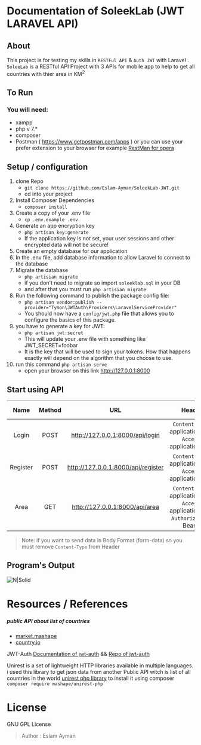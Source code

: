 # Documentation of SoleekLab (JWT LARAVEL API)
## About
This project is  for testing my skills in `RESTFul API` & `Auth JWT` with Laravel  .
`SoleeLab` is a RESTful API Project with 3 APIs for mobile app to help to get all countries with thier area in KM<sup>2</sup>

## To Run
### You will need:
- xampp
- php v 7.*
- composer
- Postman ( https://www.getpostman.com/apps )
or you can use your prefer extension to your browser for example [ RestMan for opera ](https://addons.opera.com/en/extensions/details/restman/)

## Setup / configuration
 1. clone Repo 
    - `git clone https://github.com/Eslam-Ayman/SoleekLab-JWT.git`
    - cd into your project
 2. Install Composer Dependencies
    - ```composer install```
 3. Create a copy of your .env file
    - ```cp .env.example .env```
 4. Generate an app encryption key
    - ```php artisan key:generate```
    - If the application key is not set, your user sessions and other encrypted data will not be secure!
 5. Create an empty database for our application
 6. In the .env file, add database information to allow Laravel to connect to the database
 7. Migrate the database
    - `php artisian migrate`
    - if you don't need to migrate so import `soleeklab.sql` in your DB
    - and after that you must run `php artisian migrate` 
 8. Run the following command to publish the package config file:
    - `php artisan vendor:publish --provider="Tymon\JWTAuth\Providers\LaravelServiceProvider"`
    - You should now have a `config/jwt.php` file that allows you to configure the basics of this package.
 9. you have to generate a key for JWT:
    - `php artisan jwt:secret`
    -  This will update your .env file with something like JWT_SECRET=foobar
    -  It is the key that will be used to sign your tokens. How that happens exactly will depend on the algorithm that you choose to use.
10. run this command `php artisan serve`
    - open your browser on this link <http://127.0.0.1:8000>

## Start using API
| Name       | Method   | URL                              | Header                                                        | Body ( **RAW** ) not (form-data) |
| :----------: |:--------:| :--------------------------------: | :--------------------------------------------------------------:| :-----:|
| Login      | POST     | http://127.0.0.1:8000/api/login    | `Content-Type`: application/json <br> `Accept`: application/json | `Required Data`: (email, password) <br> `Optional Data`: (null) |
| Register   | POST     | http://127.0.0.1:8000/api/register | `Content-Type`: application/json <br> `Accept`: application/json | `Required Data`: (name, email, password, password_confirmation) <br> `Optional Data`: (null)  |
| Area       | GET      | http://127.0.0.1:8000/api/area     | `Content-Type`: application/json <br> `Accept`: application/json <br> `Authorization`: Bearer <Token-Here> |  null  |

> Note: if you want to send data in Body Format (form-data) so you must remove `Content-Type` from Header

## Program's Output
![N|Solid](https://image.ibb.co/bWeiO0/image.png)

# Resources / References
##### public API about list of countries 
- [ market.mashape ](https://market.mashape.com/fayder/rest-countries-v1#get-all-countries)
- [ country.io ](http://country.io/data/)

JWT-Auth  [ Documentation of jwt-auth](https://jwt-auth.readthedocs.io/en/develop/laravel-installation/) && [Repo of jwt-auth](https://github.com/tymondesigns/jwt-auth/)

Unirest is a set of lightweight HTTP libraries available in multiple languages. i used this library to get json data from another Public API witch is list of all countries in the world  [unirest php library](http://unirest.io/php.html)
to install it using composer `composer require mashape/unirest-php`


# License 
GNU GPL License
> Author : Eslam Ayman 
